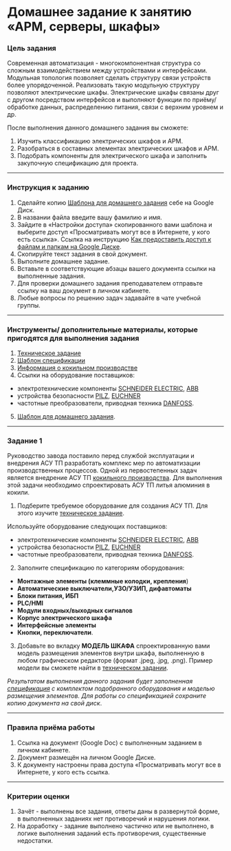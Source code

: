 # Домашнее задание к занятию «АРМ, серверы, шкафы»

### Цель задания

Современная автоматизация - многокомпонентная структура со сложным взаимодействием между устройствами и интерфейсами. Модульная топология позволяет сделать структуру связи устройств более упорядоченной. Реализовать такую модульную структуру позволяют электрические шкафы. 
Электрические шкафы связаны друг с другом посредством интерфейсов и выполняют функции по приёму/обработке данных, распределению питания, связи с верхним уровнем и др.

После выполнения данного домашнего задания вы сможете:
1. Изучить классификацию электрических шкафов и АРМ.
2. Разобраться в составных элементах электрических шкафов и АРМ.
3. Подобрать компоненты для электрического шкафа и заполнить закупочную спецификацию для проекта.

-----

### Инструкция к заданию
1. Сделайте копию [Шаблона для домашнего задания](https://docs.google.com/document/d/171ut1q_lTyu52_89I2xL6NLVGJp-JPn2LzWf4STI5v8/edit?usp=sharing) себе на Google Диск.
2. В названии файла введите вашу фамилию и имя.
3. Зайдите в «Настройки доступа» скопированного вами шаблона и выберите доступ «Просматривать могут все в Интернете, у кого есть ссылка». Ссылка на инструкцию [Как предоставить доступ к файлам и папкам на Google Диске](https://support.google.com/docs/answer/2494822?hl=ru&co=GENIE.Platform%3DDesktop).
4. Скопируйте текст задания в свой документ.
5. Выполните домашнее задание.
6. Вставьте в соответствующие абзацы вашего документа ссылки на выполненные задания.
7. Для проверки домашнего задания преподавателем отправьте ссылку на ваш документ в личном кабинете.
8. Любые вопросы по решению задач задавайте в чате учебной группы.

-----

### Инструменты/ дополнительные материалы, которые пригодятся для выполнения задания
1. [Техническое задание](https://docs.google.com/document/d/1FHFKGKCQ0iHJqQMH831Rd3NkUblIjCxrbyeLUxHmWTA/edit?usp=sharing)
2. [Шаблон спецификации](https://docs.google.com/spreadsheets/d/1MD1e1kSFqJS4lYMkl4x-gsKCMc4hCTmlS56KMYsTCFY/edit?usp=sharing)
3. [Информация о кокильном производстве](https://stankiexpert.ru/spravochnik/litejjnoe-proizvodstvo/lite-v-kokil.html)
4. Ссылки на оборудование поставщиков:
- электротехнические компоненты [SCHNEIDER ELECTRIC](https://www.se.com/ru/ru/), [ABB](https://new.abb.com/ru)
- устройства безопасности [PILZ](https://www.pilz.com/ru-RU), [EUCHNER](https://www.euchner.de/en-us/products/)
- частотные преобразователи, приводная техника [DANFOSS](https://open.danfoss.ru/).
5. [Шаблон для домашнего задания](https://docs.google.com/document/d/171ut1q_lTyu52_89I2xL6NLVGJp-JPn2LzWf4STI5v8/edit?usp=sharing).

-----

### Задание 1
Руководство завода поставило перед службой эксплуатации и внедрения АСУ ТП разработать комплекс мер по автоматизации производственных процессов. Одной из первостепенных задач является внедрение АСУ ТП [кокильного производства](https://stankiexpert.ru/spravochnik/litejjnoe-proizvodstvo/lite-v-kokil.html). Для выполнения этой задачи необходимо спроектировать АСУ ТП литья алюминия в кокили.

1. Подберите требуемое оборудование для создания АСУ ТП. Для этого изучите [техническое задание](https://docs.google.com/document/d/1FHFKGKCQ0iHJqQMH831Rd3NkUblIjCxrbyeLUxHmWTA/edit?usp=sharing).

Используйте оборудование следующих поставщиков:
- электротехнические компоненты [SCHNEIDER ELECTRIC](https://www.se.com/ru/ru/), [ABB](https://new.abb.com/ru)
- устройства безопасности [PILZ](https://www.pilz.com/ru-RU), [EUCHNER](https://www.euchner.de/en-us/products/)
- частотные преобразователи, приводная техника [DANFOSS](https://open.danfoss.ru/).

2. Заполните спецификацию по категориям оборудования:
- **Монтажные элементы (клеммные колодки, крепления**)
- **Автоматические выключатели,УЗО/УЗИП, дифавтоматы**
- **Блоки питания, ИБП**
- **PLC/HMI**
- **Модули входных/выходных сигналов**
- **Корпус электрического шкафа**
- **Интерфейсные элементы**
- **Кнопки, переключатели**.

3. Добавьте во вкладку **МОДЕЛЬ ШКАФА** спроектированную вами модель размещения элементов внутри шкафа, выполненную в любом графическом редакторе (формат .jpeg, .jpg, .png). Пример модели вы сможете найти в [техническом задании](https://docs.google.com/document/d/1FHFKGKCQ0iHJqQMH831Rd3NkUblIjCxrbyeLUxHmWTA/edit?usp=sharing).

*Результатом выполнения данного задания будет заполненная [спецификация](https://docs.google.com/spreadsheets/d/1MD1e1kSFqJS4lYMkl4x-gsKCMc4hCTmlS56KMYsTCFY/edit?usp=sharing) с комплектом подобранного оборудования и моделью размещения элементов. Для работы со спецификацией сохраните копию документа на свой диск*.

-----

### Правила приёма работы
1. Ссылка на документ (Google Doc) с выполненным заданием в личном кабинете.
2. Документ размещён на личном Google Диске.
3. К документу настроены права доступа «Просматривать могут все в Интернете, у кого есть ссылка.

-----
### Критерии оценки
1. Зачёт - выполнены все задания, ответы даны в развернутой форме, в выполненных заданиях нет противоречий и нарушения логики.
2. На доработку - задание выполнено частично или не выполнено, в логике выполнения заданий есть противоречия, существенные недостатки.
